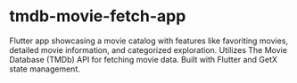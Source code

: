 # tmdb-movie-fetch-app
Flutter app showcasing a movie catalog with features like favoriting movies, detailed movie information, and categorized exploration. Utilizes The Movie Database (TMDb) API for fetching movie data. Built with Flutter and GetX state management.
